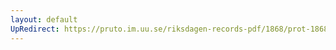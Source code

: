 ```yaml
---
layout: default
UpRedirect: https://pruto.im.uu.se/riksdagen-records-pdf/1868/prot-1868--ak--307/prot-1868--ak--307_078.pdf
---
```

